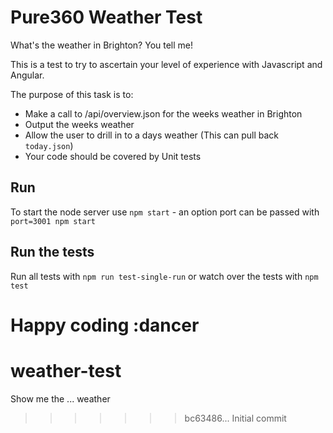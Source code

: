 # Pure360 Weather Test

What's the weather in Brighton? You tell me!

This is a test to try to ascertain your level of experience with
Javascript and Angular.

The purpose of this task is to:

* Make a call to /api/overview.json for the weeks weather in Brighton
* Output the weeks weather
* Allow the user to drill in to a days weather (This can pull back `today.json`)
* Your code should be covered by Unit tests

## Run

To start the node server use `npm start` - an option port can be passed
with `port=3001 npm start`

## Run the tests

Run all tests with `npm run test-single-run` or watch over the tests with
`npm test`

Happy coding :dancer
=======
# weather-test
Show me the ... weather
>>>>>>> bc63486... Initial commit
